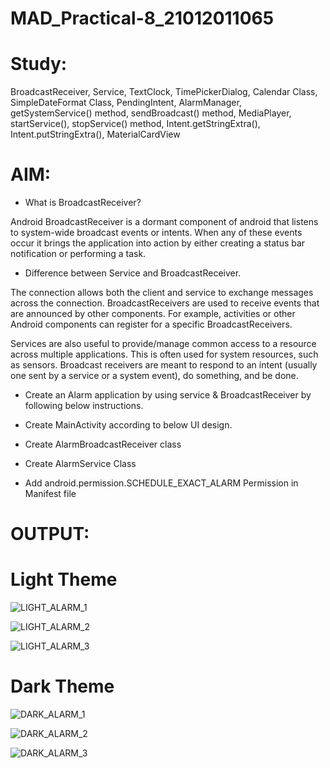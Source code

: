 # MAD_Practical-8_21012011065

# Study: 

BroadcastReceiver, Service, TextClock, TimePickerDialog, Calendar Class, SimpleDateFormat Class, PendingIntent, AlarmManager, getSystemService() method, sendBroadcast() method, MediaPlayer, startService(), stopService() method, Intent.getStringExtra(), Intent.putStringExtra(), MaterialCardView

# AIM: 

* What is BroadcastReceiver?

 Android BroadcastReceiver is a dormant component of android that listens to system-wide broadcast events or intents. When any of these events occur it brings the application into action by either creating a status bar notification or performing a task.

* Difference between Service and BroadcastReceiver.

 The connection allows both the client and service to exchange messages across the connection. BroadcastReceivers are used to receive events that are announced by other components. For example, activities or other Android components can register for a specific BroadcastReceivers.

 Services are also useful to provide/manage common access to a resource across multiple applications. This is often used for system resources, such as sensors. Broadcast receivers are meant to respond to an intent (usually one sent by a service or a system event), do something, and be done.

* Create an Alarm application by using service & BroadcastReceiver by following below instructions.

* Create MainActivity according to below UI design.

* Create AlarmBroadcastReceiver class

* Create AlarmService Class

* Add android.permission.SCHEDULE_EXACT_ALARM Permission in Manifest file

# OUTPUT:

# Light Theme

![LIGHT_ALARM_1](https://github.com/amipatel1708/MAD_Practical-8_21012011065/assets/139481113/cf9a4ce9-3ce6-4d2e-b200-3195d4d999d1)

![LIGHT_ALARM_2](https://github.com/amipatel1708/MAD_Practical-8_21012011065/assets/139481113/1df14942-d743-476f-a504-e01c058008ff)

![LIGHT_ALARM_3](https://github.com/amipatel1708/MAD_Practical-8_21012011065/assets/139481113/90c5a84a-c282-4ec9-a462-2f73978046a9)

# Dark Theme

![DARK_ALARM_1](https://github.com/amipatel1708/MAD_Practical-8_21012011065/assets/139481113/9ede75df-87c4-4ccb-bc34-d8b6ffc4896a)

![DARK_ALARM_2](https://github.com/amipatel1708/MAD_Practical-8_21012011065/assets/139481113/f1924c5d-01d8-465e-8a12-af6a27d7df96)

![DARK_ALARM_3](https://github.com/amipatel1708/MAD_Practical-8_21012011065/assets/139481113/a45eb9f3-50fd-4dc3-9cc5-55f8913424ee)


